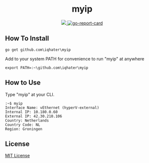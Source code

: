<h1 align="center">myip</h1>
<div align="center">
    <a href="https://codecov.io/gh/iqhater/myip">
        <img src="https://codecov.io/gh/iqhater/myip/branch/master/graph/badge.svg" />
    </a>
    <a href="https://goreportcard.com/report/github.com/iqhater/myip">
        <img src="https://goreportcard.com/badge/github.com/iqhater/myip?style=flat-square" alt="go-report-card">
    </a>
</div>

## How To Install

```
go get github.com\iqhater\myip
```

Add to your system PATH for convenience to run "myip" at anywhere

```
export PATH=:~\github.com\iqhater\myip
```

## How to Use

Type "myip" at your CLI.

```
:~$ myip
Interface Name: vEthernet (hyperV-external)
Internal IP: 10.180.0.60
External IP: 42.30.210.106
Country: Netherlands
Country Code: NL
Region: Groningen
```

## License

[MIT License](LICENSE)
